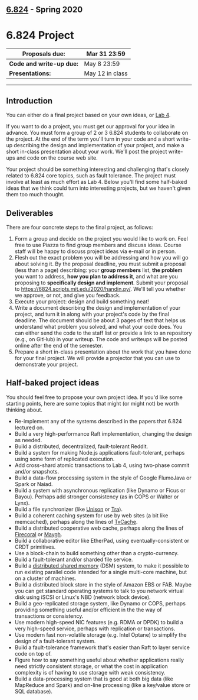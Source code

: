 ## [6.824](http://nil.csail.mit.edu/6.824/index.html) - Spring 2020

  # 6.824 Project

| **Proposals due:**         | Mar 31 23:59    |
| -------------------------- | --------------- |
| **Code and write-up due:** | May 8 23:59     |
| **Presentations:**         | May 12 in class |

------

  ## Introduction

  You can either do a final project based on your own ideas, or [Lab 4](http://nil.csail.mit.edu/6.824/2020/labs/lab-shard.html).

  If you want to do a project, you must get our approval for your idea in advance. You must form a group of 2 or 3 6.824 students to collaborate on the project. At the end of the term you'll turn in your code and a short write-up describing the design and implementation of your project, and make a short in-class presentation about your work. We'll post the project write-ups and code on the course web site.

  Your project should be something interesting and challenging that's closely related to 6.824 core topics, such as fault tolerance. The project must involve at least as much effort as Lab 4. Below you'll find some half-baked ideas that we think could turn into interesting projects, but we haven't given them too much thought.

  

  ## Deliverables

  There are four concrete steps to the final project, as follows:

  1. Form a group and decide on the project you would like to work on. Feel free to use Piazza to find group members and discuss ideas. Course staff will be happy to discuss project ideas via e-mail or in person.
  2. Flesh out the exact problem you will be addressing and how you will go about solving it. By the proposal deadline, you must submit a proposal (less than a page) describing: your **group members** list, **the problem** you want to address, **how you plan to address it**, and what are you proposing to **specifically design and implement**. Submit your proposal to https://6824.scripts.mit.edu/2020/handin.py/. We'll tell you whether we approve, or not, and give you feedback.
  3. Execute your project: design and build something neat!
  4. Write a document describing the design and implementation of your project, and turn it in along with your project's code by the final deadline. The document should be about 3 pages of text that helps us understand what problem you solved, and what your code does. You can either send the code to the staff list or provide a link to an repository (e.g., on GitHub) in your writeup. The code and writeups will be posted online after the end of the semester.
  5. Prepare a short in-class presentation about the work that you have done for your final project. We will provide a projector that you can use to demonstrate your project.

  

  ## Half-baked project ideas

  You should feel free to propose your own project idea. If you'd like some starting points, here are some topics that might (or might not) be worth thinking about.

  - Re-implement any of the systems described in the papers that 6.824 lectured on.
  - Build a very high-performance Raft implementation, changing the design as needed.
  - Build a distributed, decentralized, fault-tolerant Reddit.
  - Build a system for making Node.js applications fault-tolerant, perhaps using some form of replicated execution.
  - Add cross-shard atomic transactions to Lab 4, using two-phase commit and/or snapshots.
  - Build a data-flow processing system in the style of Google FlumeJava or Spark or Naiad.
  - Build a system with asynchronous replication (like Dynamo or Ficus or Bayou). Perhaps add stronger consistency (as in COPS or Walter or Lynx).
  - Build a file synchronizer (like [Unison](http://www.cis.upenn.edu/~bcpierce/unison/) or [Tra](http://swtch.com/tra/)).
  - Build a coherent caching system for use by web sites (a bit like memcached), perhaps along the lines of [TxCache](http://drkp.net/papers/txcache-osdi10.pdf).
  - Build a distributed cooperative web cache, perhaps along the lines of [Firecoral](https://www.usenix.org/legacy/events/iptps09/tech/full_papers/terrace/terrace_html/) or [Maygh](http://www.ccs.neu.edu/home/amislove/publications/Maygh-EuroSys.pdf).
  - Build a collaborative editor like EtherPad, using eventually-consistent or CRDT primitives.
  - Use a block-chain to build something other than a crypto-currency.
  - Build a fault-tolerant and/or sharded file service.
  - Build a [distributed shared memory](http://www.cdf.toronto.edu/~csc469h/fall/handouts/nitzberg91.pdf) (DSM) system, to make it possible to run existing parallel code intended for a single multi-core machine, but on a cluster of machines.
  - Build a distributed block store in the style of Amazon EBS or FAB. Maybe you can get standard operating systems to talk to you network virtual disk using iSCSI or Linux's NBD (network block device).
  - Build a geo-replicated storage system, like Dynamo or COPS, perhaps providing something useful and/or efficient in the the way of transactions or consistency.
  - Use modern high-speed NIC features (e.g. RDMA or DPDK) to build a very high-speed service, perhaps with replication or transactions.
  - Use modern fast non-volatile storage (e.g. Intel Optane) to simplify the design of a fault-tolerant system.
  - Build a fault-tolerance framework that's easier than Raft to layer service code on top of.
  - Figure how to say something useful about whether applications really need strictly consistent storage, or what the cost in application complexity is of having to use storage with weak consistency.
  - Build a data-processing system that is good at both big data (like MapReduce and Spark) and on-line processing (like a key/value store or SQL database).